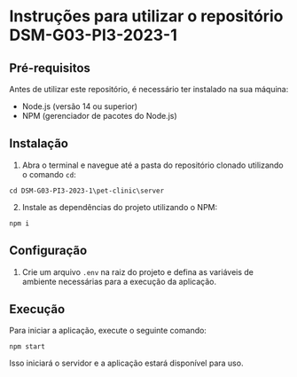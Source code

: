 # Instruções para utilizar o repositório DSM-G03-PI3-2023-1

## Pré-requisitos

Antes de utilizar este repositório, é necessário ter instalado na sua máquina:

- Node.js (versão 14 ou superior)
- NPM (gerenciador de pacotes do Node.js)

## Instalação

1. Abra o terminal e navegue até a pasta do repositório clonado utilizando o comando `cd`:

```
cd DSM-G03-PI3-2023-1\pet-clinic\server
```

2. Instale as dependências do projeto utilizando o NPM:

```
npm i
```

## Configuração

1. Crie um arquivo `.env` na raiz do projeto e defina as variáveis de ambiente necessárias para a execução da aplicação.

## Execução

Para iniciar a aplicação, execute o seguinte comando:

```
npm start
```

Isso iniciará o servidor e a aplicação estará disponível para uso.
